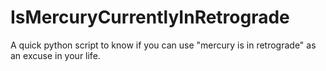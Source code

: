# IsMercuryCurrentlyInRetrograde
A quick python script to know if you can use "mercury is in retrograde" as an excuse in your life.
